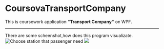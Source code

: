 # CoursovaTransportCompany
This is coursework application **"Transport Company"** on WPF.
***
There are some scheenshot,how does this program visualizate.
![Choose station that passenger need](http://imgur.com/Gsl7i2C)
![](http://imgur.com/m76KVBn)
